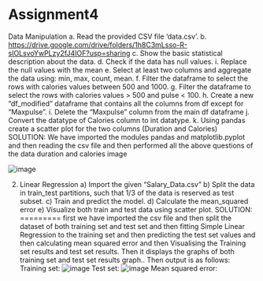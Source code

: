 # Assignment4

 Data Manipulation a. Read the provided CSV file ‘data.csv’. b. https://drive.google.com/drive/folders/1h8C3mLsso-R-sIOLsvoYwPLzy2fJ4IOF?usp=sharing c. Show the basic statistical description about the data. d. Check if the data has null values. i. Replace the null values with the mean e. Select at least two columns and aggregate the data using: min, max, count, mean. f. Filter the dataframe to select the rows with calories values between 500 and 1000. g. Filter the dataframe to select the rows with calories values > 500 and pulse < 100. h. Create a new “df_modified” dataframe that contains all the columns from df except for “Maxpulse”. i. Delete the “Maxpulse” column from the main df dataframe j. Convert the datatype of Calories column to int datatype. k. Using pandas create a scatter plot for the two columns (Duration and Calories) SOLUTION:
We have imported the modules pandas and matplotlib.pyplot and then reading the csv file and then performed all the above questions of the data duration and calories image

![image](https://github.com/Suneel-Kumar-ucm/Assignment4/assets/156639138/28efc4c9-c35c-4a1c-bf8f-72b89d1f076c)


2. Linear Regression a) Import the given “Salary_Data.csv” b) Split the data in train_test partitions, such that 1/3 of the data is reserved as test subset. c) Train and predict the model. d) Calculate the mean_squared error e) Visualize both train and test data using scatter plot. SOLUTION: =========
first we have imported the csv file and then split the dataset of both training set and test set and then fitting Simple Linear Regression to the training set and then predicting the test set values and then calculating mean squared error and then Visualising the Training set results and test set results. Then it displays the graphs of both training set and test set results graph..
 Then output is as follows: Training set:
![image](https://github.com/Suneel-Kumar-ucm/Assignment4/assets/156639138/30bb9648-fd15-4dc4-bcdf-51e668504df6)
 Test set:
![image](https://github.com/Suneel-Kumar-ucm/Assignment4/assets/156639138/5df46b2e-551d-4994-a06f-c4fe5791651c)
 Mean squared error:

